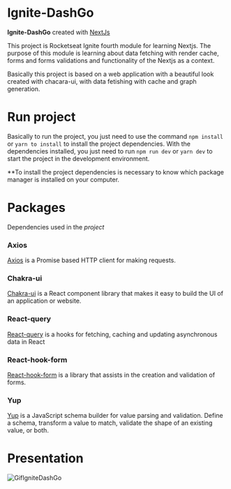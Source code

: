 # Ignite-DashGo
**Ignite-DashGo** created with <a href='https://nextjs.org/' target="_blank">NextJs</a>

This project is Rocketseat Ignite fourth module for learning Nextjs. The purpose of this module is learning about data fetching with render cache, forms and forms validations and functionality of the Nextjs as a context.

Basically this project is based on a web application with a beautiful look created with chacara-ui, with data fetishing with cache and graph generation.

# Run project

Basically to run the project, you just need to use the command `npm install` or `yarn to install` to install the project dependencies.
With the dependencies installed, you just need to run `npm run dev` or `yarn dev` to start the project in the development environment.

**To install the project dependencies is necessary to know which package manager is installed on your computer.

# Packages
Dependencies used in the _project_

### Axios
[Axios](https://www.npmjs.com/package/axios) is a Promise based HTTP client for making requests.

### Chakra-ui
[Chakra-ui](https://chakra-ui.com/) is a React component library that makes it easy to build the UI of an application or website.

### React-query
[React-query](https://www.npmjs.com/package/react-query) is a hooks for fetching, caching and updating asynchronous data in React

### React-hook-form
[React-hook-form](https://www.npmjs.com/package/react-hook-form) is a library that assists in the creation and validation of forms.

### Yup
[Yup](https://www.npmjs.com/package/yup) is a JavaScript schema builder for value parsing and validation. Define a schema, transform a value to match, validate the shape of an existing value, or both.

# Presentation

![GifIgniteDashGo](https://user-images.githubusercontent.com/80539719/188514021-ae7b49e6-9e39-4db3-9e41-1f4268a8c5f4.gif)
